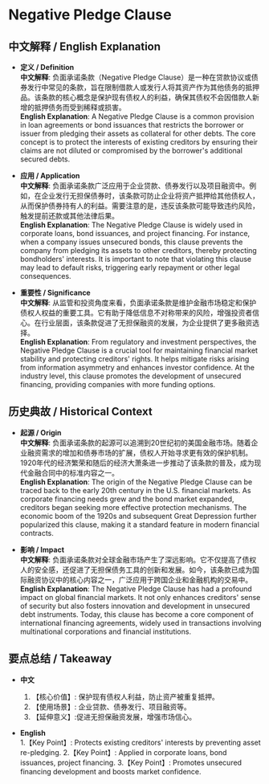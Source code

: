 # Negative Pledge Clause

## 中文解释 / English Explanation

* **定义 / Definition**  
  **中文解释**: 负面承诺条款（Negative Pledge Clause）是一种在贷款协议或债券发行中常见的条款，旨在限制借款人或发行人将其资产作为其他债务的抵押品。该条款的核心概念是保护现有债权人的利益，确保其债权不会因借款人新增的抵押债务而受到稀释或损害。  
  **English Explanation**: A Negative Pledge Clause is a common provision in loan agreements or bond issuances that restricts the borrower or issuer from pledging their assets as collateral for other debts. The core concept is to protect the interests of existing creditors by ensuring their claims are not diluted or compromised by the borrower's additional secured debts.

* **应用 / Application**  
  **中文解释**: 负面承诺条款广泛应用于企业贷款、债券发行以及项目融资中。例如，在企业发行无担保债券时，该条款可防止企业将资产抵押给其他债权人，从而保护债券持有人的利益。需要注意的是，违反该条款可能导致违约风险，触发提前还款或其他法律后果。  
  **English Explanation**: The Negative Pledge Clause is widely used in corporate loans, bond issuances, and project financing. For instance, when a company issues unsecured bonds, this clause prevents the company from pledging its assets to other creditors, thereby protecting bondholders' interests. It is important to note that violating this clause may lead to default risks, triggering early repayment or other legal consequences.

* **重要性 / Significance**  
  **中文解释**: 从监管和投资角度来看，负面承诺条款是维护金融市场稳定和保护债权人权益的重要工具。它有助于降低信息不对称带来的风险，增强投资者信心。在行业层面，该条款促进了无担保融资的发展，为企业提供了更多融资选择。  
  **English Explanation**: From regulatory and investment perspectives, the Negative Pledge Clause is a crucial tool for maintaining financial market stability and protecting creditors' rights. It helps mitigate risks arising from information asymmetry and enhances investor confidence. At the industry level, this clause promotes the development of unsecured financing, providing companies with more funding options.

## 历史典故 / Historical Context

* **起源 / Origin**  
  **中文解释**: 负面承诺条款的起源可以追溯到20世纪初的美国金融市场。随着企业融资需求的增加和债券市场的扩展，债权人开始寻求更有效的保护机制。1920年代的经济繁荣和随后的经济大萧条进一步推动了该条款的普及，成为现代金融合同中的标准内容之一。  
  **English Explanation**: The origin of the Negative Pledge Clause can be traced back to the early 20th century in the U.S. financial markets. As corporate financing needs grew and the bond market expanded, creditors began seeking more effective protection mechanisms. The economic boom of the 1920s and subsequent Great Depression further popularized this clause, making it a standard feature in modern financial contracts.

* **影响 / Impact**  
  **中文解释**: 负面承诺条款对全球金融市场产生了深远影响。它不仅提高了债权人的安全感，还促进了无担保债务工具的创新和发展。如今，该条款已成为国际融资协议中的核心内容之一，广泛应用于跨国企业和金融机构的交易中。  
  **English Explanation**: The Negative Pledge Clause has had a profound impact on global financial markets. It not only enhances creditors' sense of security but also fosters innovation and development in unsecured debt instruments. Today, this clause has become a core component of international financing agreements, widely used in transactions involving multinational corporations and financial institutions.

## 要点总结 / Takeaway

* **中文**  
  1. 【核心价值】: 保护现有债权人利益，防止资产被重复抵押。
  2. 【使用场景】: 企业贷款、债券发行、项目融资等。
  3. 【延伸意义】:促进无担保融资发展，增强市场信心。

* **English**  
  1.【Key Point】: Protects existing creditors' interests by preventing asset re-pledging.
  2.【Key Point】: Applied in corporate loans, bond issuances, project financing.
  3.【Key Point】: Promotes unsecured financing development and boosts market confidence.